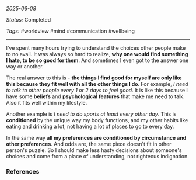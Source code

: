 *2025-06-08*

*Status:* Completed

*Tags:* #worldview #mind #communication #wellbeing 

<hr>

I've spent many hours trying to understand the choices other people make to no avail. It was always so hard to realize, **why one would find something I hate, to be so good for them**. And sometimes I even got to the answer one way or another.

The real answer to this is - **the things I find good for myself are only like this because they fit well with all the other things I do**. For example, *I need to talk to other people every 1 or 2 days to feel good*. It is like this because I have some **beliefs** and **psychological features** that make me need to talk. Also it fits well within my lifestyle. 

Another example is *I need to do sports at least every other day*. This is **conditioned** by the unique way my body functions, and my other habits like eating and drinking a lot, not having a lot of places to go to every day.

In the same way **all my preferences are conditioned by circumstance and other preferences**. And odds are, the same piece doesn't fit in other person's puzzle. So I should make less hasty decisions about someone's choices and come from a place of understanding, not righteous indignation.

### References